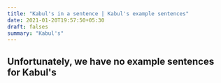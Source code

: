 ```yaml
---
title: "Kabul's in a sentence | Kabul's example sentences"
date: 2021-01-20T19:57:50+05:30
draft: falses
summary: "Kabul's"
---
```

## Unfortunately, we have no example sentences for Kabul's                 
